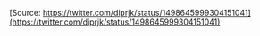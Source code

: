 [Source: https://twitter.com/diprjk/status/1498645999304151041](https://twitter.com/diprjk/status/1498645999304151041)